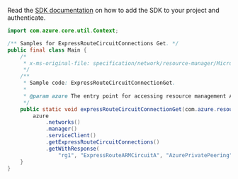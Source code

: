 Read the [SDK documentation](https://github.com/Azure/azure-sdk-for-java/blob/azure-resourcemanager_2.15.0/sdk/resourcemanager/azure-resourcemanager/README.md) on how to add the SDK to your project and authenticate.

```java
import com.azure.core.util.Context;

/** Samples for ExpressRouteCircuitConnections Get. */
public final class Main {
    /*
     * x-ms-original-file: specification/network/resource-manager/Microsoft.Network/stable/2021-05-01/examples/ExpressRouteCircuitConnectionGet.json
     */
    /**
     * Sample code: ExpressRouteCircuitConnectionGet.
     *
     * @param azure The entry point for accessing resource management APIs in Azure.
     */
    public static void expressRouteCircuitConnectionGet(com.azure.resourcemanager.AzureResourceManager azure) {
        azure
            .networks()
            .manager()
            .serviceClient()
            .getExpressRouteCircuitConnections()
            .getWithResponse(
                "rg1", "ExpressRouteARMCircuitA", "AzurePrivatePeering", "circuitConnectionUSAUS", Context.NONE);
    }
}
```
